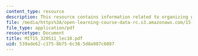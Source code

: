 ```yaml
---
content_type: resource
description: This resource contains information related to organizing global companies.
file: /media/https%3A/open-learning-course-data-rc.s3.amazonaws.com/15-320-strategic-organizational-design-spring-2011/539ade62c1758b756c385d8a987c6087_MIT15_320S11_lec10.pdf
file_type: application/pdf
resourcetype: Document
title: MIT15_320S11_lec10.pdf
uid: 539ade62-c175-8b75-6c38-5d8a987c6087
---
```

